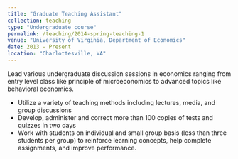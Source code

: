 ```yaml
---
title: "Graduate Teaching Assistant"
collection: teaching
type: "Undergraduate course"
permalink: /teaching/2014-spring-teaching-1
venue: "University of Virginia, Department of Economics"
date: 2013 - Present
location: "Charlottesville, VA"
---
```


Lead various undergraduate discussion sessions in economics ranging from entry level class like principle of microeconomics to advanced topics like behavioral economics.  

* Utilize a variety of teaching methods including lectures, media, and group discussions
* Develop, administer and correct more than 100 copies of tests and quizzes in two days
* Work with students on individual and small group basis (less than three students per group) to reinforce learning concepts, help complete assignments, and improve performance. 
